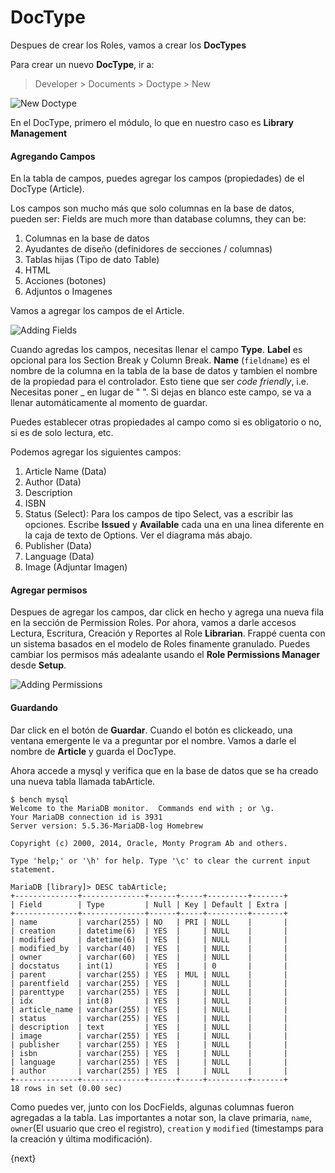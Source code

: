 <!-- add-breadcrumbs -->
# DocType

Despues de crear los Roles, vamos a crear los **DocTypes**

Para crear un nuevo **DocType**, ir a:

> Developer > Documents > Doctype > New

<img class="screenshot" alt="New Doctype" src="/docs/assets/img/doctype_new.png">

En el DocType, primero el módulo, lo que en nuestro caso es **Library Management**

#### Agregando Campos

En la tabla de campos, puedes agregar los campos (propiedades) de el DocType (Article).

Los campos son mucho más que solo columnas en la base de datos, pueden ser:
Fields are much more than database columns, they can be:

1. Columnas en la base de datos
1. Ayudantes de diseño (definidores de secciones / columnas)
1. Tablas hijas (Tipo de dato Table)
1. HTML
1. Acciones (botones)
1. Adjuntos o Imagenes

Vamos a agregar los campos de el Article.

<img class="screenshot" alt="Adding Fields" src="/docs/assets/img/doctype_adding_field.png">

Cuando agredas los campos, necesitas llenar el campo **Type**. **Label** es opcional para los Section Break y Column Break. **Name** (`fieldname`) es el nombre de la columna en la tabla de la base de datos y tambien el nombre de la propiedad para el controlador. Esto tiene que ser *code friendly*, i.e. Necesitas poner _ en lugar de " ". Si dejas en blanco este campo, se va a llenar automáticamente al momento de guardar.

Puedes establecer otras propiedades al campo como si es obligatorio o no, si es de solo lectura, etc.

Podemos agregar los siguientes campos:

1. Article Name (Data)
2. Author (Data)
3. Description
4. ISBN
5. Status (Select): Para los campos de tipo Select, vas a escribir las opciones. Escribe **Issued** y **Available** cada una en una linea diferente en la caja de texto de Options. Ver el diagrama más abajo.
6. Publisher (Data)
7. Language (Data)
8. Image (Adjuntar Imagen)


#### Agregar permisos

Despues de agregar los campos, dar click en hecho y agrega una nueva fila en la sección de Permission Roles. Por ahora, vamos a darle accesos Lectura, Escritura, Creación y Reportes al Role **Librarian**. Frappé cuenta con un sistema basados en el modelo de Roles finamente granulado. Puedes cambiar los permisos más adealante usando el **Role Permissions Manager** desde **Setup**.

<img class="screenshot" alt="Adding Permissions" src="/docs/assets/img/doctype_adding_permission.png">

#### Guardando

Dar click en el botón de **Guardar**. Cuando el botón es clickeado, una ventana emergente le va a preguntar por el nombre. Vamos a darle el nombre de **Article** y guarda el DocType.

Ahora accede a mysql y verifica que en la base de datos que se ha creado una nueva tabla llamada tabArticle.

	$ bench mysql
	Welcome to the MariaDB monitor.  Commands end with ; or \g.
	Your MariaDB connection id is 3931
	Server version: 5.5.36-MariaDB-log Homebrew

	Copyright (c) 2000, 2014, Oracle, Monty Program Ab and others.

	Type 'help;' or '\h' for help. Type '\c' to clear the current input statement.

	MariaDB [library]> DESC tabArticle;
	+--------------+--------------+------+-----+---------+-------+
	| Field        | Type         | Null | Key | Default | Extra |
	+--------------+--------------+------+-----+---------+-------+
	| name         | varchar(255) | NO   | PRI | NULL    |       |
	| creation     | datetime(6)  | YES  |     | NULL    |       |
	| modified     | datetime(6)  | YES  |     | NULL    |       |
	| modified_by  | varchar(40)  | YES  |     | NULL    |       |
	| owner        | varchar(60)  | YES  |     | NULL    |       |
	| docstatus    | int(1)       | YES  |     | 0       |       |
	| parent       | varchar(255) | YES  | MUL | NULL    |       |
	| parentfield  | varchar(255) | YES  |     | NULL    |       |
	| parenttype   | varchar(255) | YES  |     | NULL    |       |
	| idx          | int(8)       | YES  |     | NULL    |       |
	| article_name | varchar(255) | YES  |     | NULL    |       |
	| status       | varchar(255) | YES  |     | NULL    |       |
	| description  | text         | YES  |     | NULL    |       |
	| image        | varchar(255) | YES  |     | NULL    |       |
	| publisher    | varchar(255) | YES  |     | NULL    |       |
	| isbn         | varchar(255) | YES  |     | NULL    |       |
	| language     | varchar(255) | YES  |     | NULL    |       |
	| author       | varchar(255) | YES  |     | NULL    |       |
	+--------------+--------------+------+-----+---------+-------+
	18 rows in set (0.00 sec)

Como puedes ver, junto con los DocFields, algunas columnas fueron agregadas a la tabla. Las importantes a notar son, la clave primaria, `name`, `owner`(El usuario que creo el registro),
`creation` y `modified` (timestamps para la creación y última modificación).

{next}
